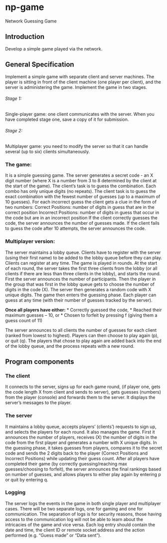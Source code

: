 # np-game
Network Guessing Game
## Introduction

Develop a simple game played via the network.

## General Specification

Implement a simple game with separate client and server machines. The player is
sitting in front of the client machine (one player per client), and the server is administering the
game. Implement the game in two stages.
###### Stage 1:
Single-player game: one client communicates with the server. When you have
completed stage one, save a copy of it for submission.
###### Stage 2: 
Multiplayer game: you need to modify the server so that it can handle several (up
to six) clients simultaneously.

### The game:

It is a simple guessing game. The server generates a secret code - an X digit number (where X is a
number from 3 to 8 determined by the client at the start of the game). The client’s task is to guess
the combination. Each combo has only unique digits (no repeats). The client task is to guess the
exact combination with the fewest number of guesses (up to a maximum of 10 guesses).
For each incorrect guess the client gets a clue in the form of two numbers:
Correct Positions: number of digits in guess that are in the correct position
Incorrect Positions: number of digits in guess that occur in the code but are in an incorrect position
If the client correctly guesses the code, the server announces the number of guesses made.
If the client fails to guess the code after 10 attempts, the server announces the code.

### Multiplayer version:

The server maintains a lobby queue. Clients have to register with the server (using their first name)
to be added to the lobby queue before they can play. Clients can register at any time.
The game is played in rounds. At the start of each round, the server takes the first three clients
from the lobby (or all clients if there are less than three clients in the lobby), and starts the round.
First the server announces the number of participants. Then the player in the group that was first in
the lobby queue gets to choose the number of digits in the code (X).
The server then generates a random code with X unique digits. The game then enters the
guessing phase. Each player can guess at any time (with their number of guesses tracked by the
server).

**Once all players have either:**
     * Correctly guessed the code,
     * Reached their maximum guesses – 10,
       or
     * Chosen to forfeit by pressing f (giving them a guess count of 11)
        
The server announces to all clients the number of guesses for each client (ranked from lowest to
highest). Players can then choose to play again (p), or quit (q). The players that chose to play
again are added back into the end of the lobby queue, and the process repeats with a new round.

## Program components

### The client

It connects to the server, signs up for each game round, (if player one, gets the code length X from
client and sends to server), gets guesses (numbers) from the player (console) and forwards them
to the server. It displays the server’s messages to the player.

### The server

It maintains a lobby queue, accepts players’ (clients’) requests to sign up, and selects the players
for each round.
It also manages the game. First it announces the number of players, receives (X) the number of
digits in the code from the first player and generates a number with X unique digits. In the guessing
phase, it takes guesses from players, compares it to the secret code and sends the 2 digits back to
the player (Correct Positions and Incorrect Positions) while updating their guess count.
After all players have completed their game (by correctly guessing/reaching max guesses/choosing
to forfeit), the server announces the final rankings based on number of guesses, and allows
players to either play again by entering p or quit by entering q.

### Logging

The server logs the events in the game in both single player and multiplayer cases. There will be
two separate logs, one for gaming and one for communication. The separation of logs is for
security reasons, those having access to the communication log will not be able to learn about the
intricacies of the game and vice versa. Each log entry should contain the date and time, the client
ID or remote socket address and the action performed (e.g. “Guess made” or “Data sent”).
